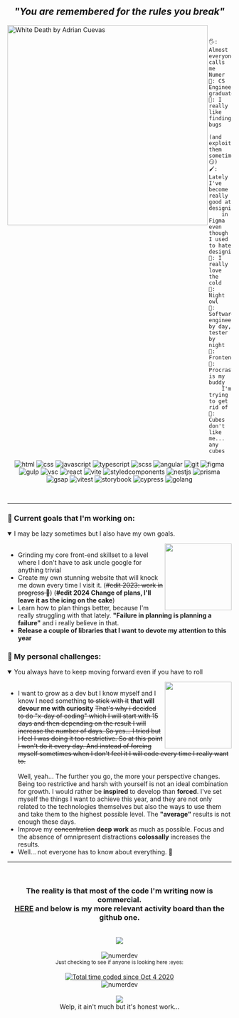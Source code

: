 ***<h2 align="center" color='red'>"You are remembered for the rules you break"</h2>***

<img src="https://user-images.githubusercontent.com/65687304/127387310-a9ba3ee5-82db-4eb6-b2e4-6a2fb7fb8bea.PNG" width=450 height=450 align="left" alt="White Death by Adrian Cuevas" />

```yaml
                Something about me
```
```
🖐️: Almost everyone calls me Numer
🏫: CS Engineer graduate
🔎: I really like finding bugs
    (and exploit them sometimes... 😏)
🖌️: Lately I've become really good at designing 
    in Figma even though I used to hate designing
🥶: I really love the cold
🌙: Night owl
🧪: Software engineer by day, tester by night
🏢: Frontend/Fullstack/Tester/Designer
🤤: Procrastination is my buddy 
    I'm trying to get rid of
🧊: Cubes don't like me... any cubes
```
<p align="center">
<img src="https://img.shields.io/badge/-HTML5-orange?style=flat&logo=html5" alt="html" />
<img src="https://img.shields.io/badge/-CSS3-%23409ad6?style=flat&logo=css3" alt="css" />
<img src="https://img.shields.io/badge/-JavaScript-grey?style=flat&logo=javascript" alt="javascript" />
<img src="https://img.shields.io/badge/-TypeScript-grey?style=flat&logo=typescript" alt="typescript" />
<img src="https://img.shields.io/badge/-SCSS-%23f4f6f7?style=flat&logo=sass" alt="scss" />
<img src="https://img.shields.io/badge/-Angular-%23c3002f?style=flat&logo=angular" alt="angular" />
<img src="https://img.shields.io/badge/-Git-%23f7f7f7?style=flat&logo=git" alt="git" />
<img src="https://img.shields.io/badge/-Figma-%232c2f42?style=flat&logo=figma" alt="figma" />
<img src="https://img.shields.io/badge/-Gulp-white?style=flat&logo=gulp" alt="gulp" />
<img src="https://img.shields.io/badge/-Visual Studio Code-blue?style=flat&logo=Visual Studio Code" alt="vsc" />
<img src="https://img.shields.io/badge/-React-%232c1f42?style=flat&logo=react" alt="react" />
<img src="https://img.shields.io/badge/-Vite-%23f4f6f7?style=flat&logo=vite" alt="vite" />
<img src="https://img.shields.io/badge/-Styled components-grey?style=flat&logo=styledcomponents" alt="styledcomponents" />
<img src="https://img.shields.io/badge/-Nest-red?style=flat&logo=nestjs" alt="nestjs" />
<img src="https://img.shields.io/badge/-Prisma-grey?style=flat&logo=prisma" alt="prisma" />
<img src="https://img.shields.io/badge/-GSAP-black?style=flat&logo=greensock" alt="gsap" />
<img src="https://img.shields.io/badge/-Vitest-white?style=flat&logo=vitest" alt="vitest" />
<img src="https://img.shields.io/badge/-Storybook-pink?style=flat&logo=storybook" alt="storybook" />
<img src="https://img.shields.io/badge/-Cypress-white?style=flat&logo=cypress" alt="cypress" />
<img src="https://img.shields.io/badge/-Go-white?style=flat&logo=go" alt="golang" />
</p>
&nbsp;
<hr>

### :pushpin: Current goals that I'm working on:

<details open>
  <img src="https://media1.giphy.com/media/2tMYOWRjFHveuOB6jg/giphy.gif?cid=ecf05e47mk7mtf49p9ijiwlu3zdtmg5mwfcxwugl8mabqsj1&rid=giphy.gif&ct=g" height=150px width=150px align="right" />
  <summary>I may be lazy sometimes but I also have my own goals.</summary>
  <ul>
    &nbsp;
    <li>Grinding my core front-end skillset to a level where I don't have to ask uncle google for anything trivial</li>
    <li>Create my own stunning website that will knock me down every time I visit it. (<s>#edit 2023: work in progress 🤫</s>) (<b>#edit 2024 Change of plans, I'll leave it as the icing on the cake</b>)</li>
    <li>Learn how to plan things better, because I'm really struggling with that lately. <b>"Failure in planning is planning a failure"</b> and i really believe in that.</li>
    <li><b>Release a couple of libraries that I want to devote my attention to this year</b></li>
  </ul>
</details>

### :mount_fuji: My personal challenges:
<details open>
  <img src="https://media1.tenor.com/images/54a77e79a7091570d6a688a2c3f79332/tenor.gif?itemid=10694334" height=150px width=150px align="right" />
  <summary>You always have to keep moving forward even if you have to roll</summary>
  <ul>
    &nbsp;
    <li>I want to grow as a dev but I know myself and I know I need something <s>to stick with it</s> <b>that will devour me with curiosity</b> <s>That's why i decided to do "x-day of coding" which I will start with 15 days and then depending on the result I will increase the number of days. So yes... I tried but I feel I was doing it too restrictive. So at this point I won't do it every day. And instead of forcing myself sometimes when I don't feel it I will code every time I really want to.</s> <br><br>Well, yeah... The further you go, the more your perspective changes. Being too restrictive and harsh with yourself is not an ideal combination for growth. I would rather be <b>inspired</b> to develop than <b>forced</b>. I've set myself the things I want to achieve this year, and they are not only related to the technologies themselves but also the ways to use them and take them to the highest possible level. The <b>"average"</b> results is not enough these days.
    </li>
    <li>Improve my <s>concentration</s> <b>deep work</b> as much as possible. Focus and the absence of omnipresent distractions <b>colossally</b> increases the results.</li>
    <li>Well... not everyone has to know about everything. 🤫</li>
  </ul>
</details>

<hr>&nbsp;

<div align="center">
  <b><h3>The reality is that most of the code I'm writing now is commercial.<br><a href="https://wakatime.com/@Numer">HERE</a> and below is my more relevant activity board than the github one.</h3></b>
</div>&nbsp;

<div align="center">
  <img src="https://wakatime.com/share/@Numer/92e7bc7a-238c-4c23-bbe0-f37199d5bdb0.svg" />
</div>&nbsp;&nbsp;&nbsp;

<div align="center">
  <img  src="https://github-readme-streak-stats.herokuapp.com/?user=numerdev&theme=algolia" alt="numerdev" />
</div>
<div align="center">
  <sub>Just checking to see if anyone is looking here :eyes:</sub>
</div>&ensp;

<div align="center">
  <a href="https://wakatime.com/@88d15cf8-7740-4cfc-a43d-62790e6b2904"><img src="https://wakatime.com/badge/user/88d15cf8-7740-4cfc-a43d-62790e6b2904.svg"    alt="Total time coded since Oct 4 2020" /></a>
</div>

<div align="center">
  <img src="https://komarev.com/ghpvc/?username=numerdev&label=Profile%20Visitors%20&color=blue&style=flat" alt="numerdev" />
</div>&ensp;&ensp;&ensp;

<div align="center">
  <img src="https://github.com/NumerDev/NumerDev/assets/65687304/56ab8f19-9793-4a8b-8080-3ea86a03b2f6" />
</div>

<div align="center">
  Welp, it ain't much but it's honest work...
</div>&ensp;
